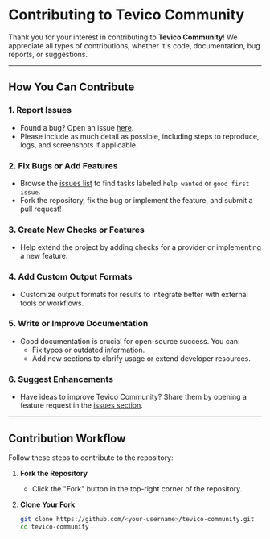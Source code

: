 # Contributing to Tevico Community

Thank you for your interest in contributing to **Tevico Community**! We appreciate all types of contributions, whether it's code, documentation, bug reports, or suggestions.

---

## How You Can Contribute

### 1. Report Issues
- Found a bug? Open an issue [here](https://github.com/comprinnotech/tevico-community/issues).
- Please include as much detail as possible, including steps to reproduce, logs, and screenshots if applicable.

### 2. Fix Bugs or Add Features
- Browse the [issues list](https://github.com/comprinnotech/tevico-community/issues) to find tasks labeled `help wanted` or `good first issue`.
- Fork the repository, fix the bug or implement the feature, and submit a pull request!

### 3. Create New Checks or Features
- Help extend the project by adding checks for a provider or implementing a new feature.

### 4. Add Custom Output Formats
- Customize output formats for results to integrate better with external tools or workflows.

### 5. Write or Improve Documentation
- Good documentation is crucial for open-source success. You can:
  - Fix typos or outdated information.
  - Add new sections to clarify usage or extend developer resources.

### 6. Suggest Enhancements
- Have ideas to improve Tevico Community? Share them by opening a feature request in the [issues section](https://github.com/comprinnotech/tevico-community/issues).

---

## Contribution Workflow

Follow these steps to contribute to the repository:

1. **Fork the Repository**
   - Click the "Fork" button in the top-right corner of the repository.

2. **Clone Your Fork**
   ```bash
   git clone https://github.com/<your-username>/tevico-community.git
   cd tevico-community
